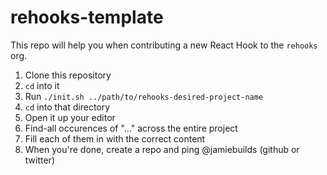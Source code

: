 # rehooks-template

This repo will help you when contributing a new React Hook to the `rehooks` org.

1. Clone this repository
2. `cd` into it
3. Run `./init.sh ../path/to/rehooks-desired-project-name`
4. `cd` into that directory
5. Open it up your editor
6. Find-all occurences of "..." across the entire project
7. Fill each of them in with the correct content
8. When you're done, create a repo and ping @jamiebuilds (github or twitter)
